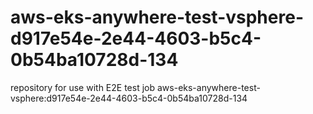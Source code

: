 # aws-eks-anywhere-test-vsphere-d917e54e-2e44-4603-b5c4-0b54ba10728d-134
repository for use with E2E test job aws-eks-anywhere-test-vsphere:d917e54e-2e44-4603-b5c4-0b54ba10728d-134

